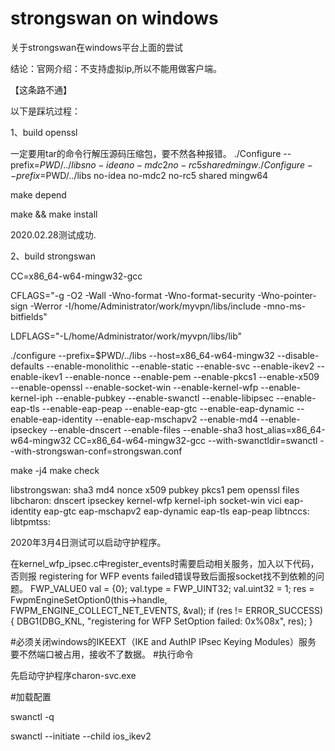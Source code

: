 # strongswan on windows
关于strongswan在windows平台上面的尝试

结论：官网介绍：不支持虚拟ip,所以不能用做客户端。

【这条路不通】

以下是踩坑过程：

1、build openssl

一定要用tar的命令行解压源码压缩包，要不然各种报错。
./Configure --prefix=$PWD/../libs no-idea no-mdc2 no-rc5 shared mingw
./Configure --prefix=$PWD/../libs no-idea no-mdc2 no-rc5 shared mingw64

make depend

make && make install

2020.02.28测试成功.



2、build strongswan

CC=x86_64-w64-mingw32-gcc 

CFLAGS="-g -O2 -Wall -Wno-format -Wno-format-security -Wno-pointer-sign -Werror -I/home/Administrator/work/myvpn/libs/include -mno-ms-bitfields" 

LDFLAGS="-L/home/Administrator/work/myvpn/libs/lib"



./configure --prefix=$PWD/../libs --host=x86_64-w64-mingw32  --disable-defaults --enable-monolithic --enable-static --enable-svc --enable-ikev2 --enable-ikev1 --enable-nonce --enable-pem --enable-pkcs1 --enable-x509 --enable-openssl --enable-socket-win --enable-kernel-wfp --enable-kernel-iph --enable-pubkey --enable-swanctl  --enable-libipsec  --enable-eap-tls  --enable-eap-peap --enable-eap-gtc --enable-eap-dynamic --enable-eap-identity --enable-eap-mschapv2 --enable-md4 --enable-ipseckey --enable-dnscert --enable-files --enable-sha3 host_alias=x86_64-w64-mingw32 CC=x86_64-w64-mingw32-gcc --with-swanctldir=swanctl --with-strongswan-conf=strongswan.conf


make -j4
make check


libstrongswan: sha3 md4 nonce x509 pubkey pkcs1 pem openssl files
libcharon:     dnscert ipseckey kernel-wfp kernel-iph socket-win vici eap-identity eap-gtc eap-mschapv2 eap-dynamic eap-tls eap-peap
libtnccs:
libtpmtss:



2020年3月4日测试可以启动守护程序。

在kernel_wfp_ipsec.c中register_events时需要启动相关服务，加入以下代码，否则报
registering for WFP events failed错误导致后面报socket找不到依赖的问题。
FWP_VALUE0 val = {0};
val.type = FWP_UINT32;
val.uint32 = 1;
res = FwpmEngineSetOption0(this->handle, FWPM_ENGINE_COLLECT_NET_EVENTS, &val);
if (res != ERROR_SUCCESS)
{
    DBG1(DBG_KNL, "registering for WFP SetOption failed: 0x%08x", res);
}



#必须关闭windows的IKEEXT（IKE and AuthIP IPsec Keying Modules）服务
要不然端口被占用，接收不了数据。
#执行命令

先启动守护程序charon-svc.exe

#加载配置

swanctl -q

swanctl --initiate --child ios_ikev2




